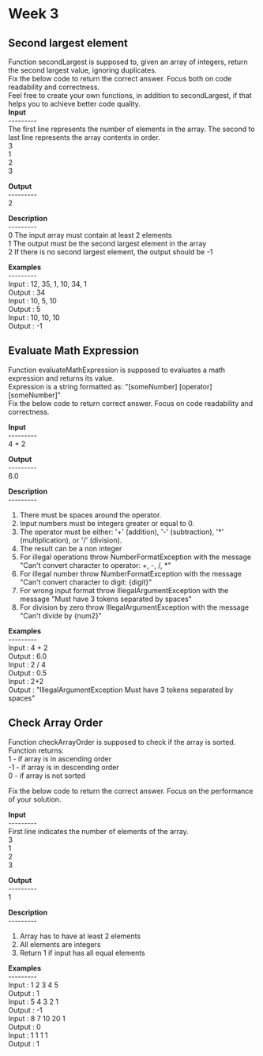 
# Week 3

## Second largest element

Function secondLargest is supposed to, given an array of integers, return the second largest value, ignoring duplicates.<br>
Fix the below code to return the correct answer. Focus both on code readability and correctness.<br>
Feel free to create your own functions, in addition to secondLargest, if that helps you to achieve better code quality.<br>
<b>Input</b><br>
---------<br>
The first line represents the number of elements in the array. The second to last line represents the array contents in order.<br>
3<br>
1<br>
2<br>
3<br>
 
<b>Output</b><br>
---------<br>
2<br>
 
<b>Description</b><br>
---------<br>
0 The input array must contain at least 2 elements<br>
1 The output must be the second largest element in the array<br>
2 If there is no second largest element, the output should be -1<br>
 
<b>Examples</b><br>
---------<br>
Input  : 12, 35, 1, 10, 34, 1 <br>
Output : 34<br>
Input  : 10, 5, 10 <br>
Output : 5<br>
Input  : 10, 10, 10 <br>
Output : -1<br>

## Evaluate Math Expression

Function evaluateMathExpression is supposed to evaluates a math expression and returns its value.<br>
Expression is a string formatted as: "[someNumber] [operator] [someNumber]"<br>
Fix the below code to return correct answer. Focus on code readability and correctness.<br>

<b>Input</b><br>
---------<br>
4 + 2<br>
 
<b>Output</b><br>
---------<br>
6.0<br>

<b>Description</b><br>
---------<br>
1. There must be spaces around the operator.
2. Input numbers must be integers greater or equal to 0.
3. The operator must be either: '+' (addition), '-' (subtraction), '*' (multiplication), or '/' (division).
4. The result can be a non integer
5. For illegal operations throw NumberFormatException with the message "Can't convert character to operator: +, -, /, *"
6. For illegal number throw NumberFormatException with the message "Can't convert character to digit: {digit}"
7. For wrong input format throw IllegalArgumentException with the message "Must have 3 tokens separated by spaces"
8. For division by zero throw IllegalArgumentException with the message "Can't divide by {num2}"

<b>Examples</b><br>
---------<br>
Input : 4 + 2<br>
Output : 6.0<br>
Input : 2 / 4 <br>
Output : 0.5<br>
Input : 2+2 <br>
Output : "IllegalArgumentException Must have 3 tokens separated by spaces"<br>

## Check Array Order

Function checkArrayOrder is supposed to check if the array is sorted.<br>
Function returns:<br>
1 - if array is in ascending order<br>
-1 - if array is in descending order<br>
0 - if array is not sorted<br>
 
Fix the below code to return the correct answer. Focus on the performance of your solution.<br>
 
<b>Input</b><br>
---------<br>
First line indicates the number of elements of the array. <br>
3<br>
1<br>
2<br>
3<br>
 
<b>Output</b><br>
---------<br>
1<br>
 
<b>Description</b><br>
---------<br>
1. Array has to have at least 2 elements
2. All elements are integers
3. Return 1 if input has all equal elements
 

<b>Examples</b><br>
---------<br>
Input : 1 2 3 4 5<br>
Output : 1<br>
Input : 5 4 3 2 1<br>
Output : -1<br>
Input : 8 7 10 20 1 <br>
Output : 0<br>
Input : 1 1 1 1<br>
Output : 1<br>



